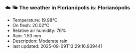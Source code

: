 ### ☁️ 🌤️  The weather in Florianópolis is: Florianópolis

- Temperature: 19.98°C
- On flesh: 20.02°C
- Relative air humidity: 76%
- Rain: 1.53 mm
- Description: Moderate rain
- last updated: 2025-09-09T13:29:16.939441
